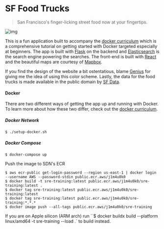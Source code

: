 SF Food Trucks
===

> San Francisco's finger-licking street food now at your fingertips.

![img](shot.png)

This is a fun application built to accompany the [docker curriculum](http://prakhar.me/docker-curriculum) which is a comprehensive tutorial on getting started with Docker targeted especially at beginners. The app is built with [Flask](http://flask.pocoo.org/) on the backend and [Elasticsearch](http://elastic.co/) is the search engine powering the searches. The front-end is built with [React](http://facebook.github.io/react/) and the beautiful maps are courtesy of [Mapbox](https://www.mapbox.com/).

If you find the design of the website a bit ostentatious, blame [Genius](http://genius.com) for giving me the idea of using this color scheme.  Lastly, the data for the food trucks is made available in the public domain by [SF Data](https://data.sfgov.org/Economy-and-Community/Mobile-Food-Facility-Permit/rqzj-sfat).

#### Docker

There are two different ways of getting the app up and running with Docker. To learn more about how these two differ, check out the [docker curriculum](http://prakhar.me/docker-curriculum).

##### Docker Network
```
$ ./setup-docker.sh
```

##### Docker Compose
```
$ docker-compose up
```

Push the image to SDN's ECR
```
$ aws ecr-public get-login-password --region us-east-1 | docker login --username AWS --password-stdin public.ecr.aws/j1m4u0k0
$ docker build -t sre-training:latest public.ecr.aws/j1m4u0k0/sre-training:latest .
$ docker tag sre-training:latest public.ecr.aws/j1m4u0k0/sre-training:latest
$ docker tag sre-training:latest public.ecr.aws/j1m4u0k0/sre-training:*.*.*
$ docker image push --all-tags public.ecr.aws/j1m4u0k0/sre-training
```

If you are on Apple silicon (ARM arch) run
``$ docker buildx build --platform linux/amd64 -t sre-training --load .`
to build instead.
